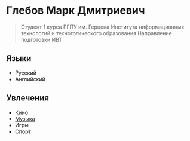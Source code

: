 # Глебов Марк Дмитриевич
> Студент 1 курса РГПУ им. Герцена
> Института ниформационных технологий и техногогического образования
> Направление подготовки ИВТ
## Языки
* Русский
* Английский
## Увлечения
* [Кино](https://www.kinopoisk.ru/film/276598/)
* [Музыка](https://www.youtube.com/watch?v=dQw4w9WgXcQ)
* Игры
* Спорт
